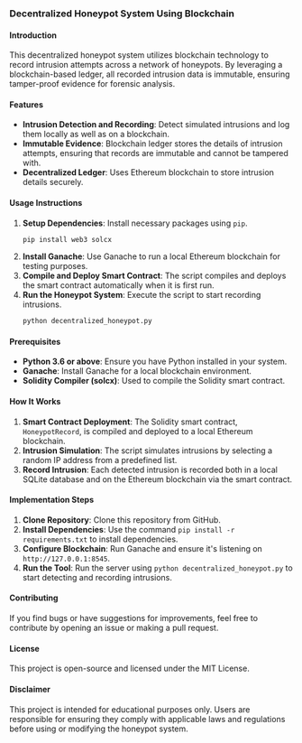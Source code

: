 ### Decentralized Honeypot System Using Blockchain

#### Introduction
This decentralized honeypot system utilizes blockchain technology to record intrusion attempts across a network of honeypots. By leveraging a blockchain-based ledger, all recorded intrusion data is immutable, ensuring tamper-proof evidence for forensic analysis.

#### Features
- **Intrusion Detection and Recording**: Detect simulated intrusions and log them locally as well as on a blockchain.
- **Immutable Evidence**: Blockchain ledger stores the details of intrusion attempts, ensuring that records are immutable and cannot be tampered with.
- **Decentralized Ledger**: Uses Ethereum blockchain to store intrusion details securely.

#### Usage Instructions
1. **Setup Dependencies**: Install necessary packages using `pip`.
    ```sh
    pip install web3 solcx
    ```
2. **Install Ganache**: Use Ganache to run a local Ethereum blockchain for testing purposes.
3. **Compile and Deploy Smart Contract**: The script compiles and deploys the smart contract automatically when it is first run.
4. **Run the Honeypot System**: Execute the script to start recording intrusions.
    ```sh
    python decentralized_honeypot.py
    ```

#### Prerequisites
- **Python 3.6 or above**: Ensure you have Python installed in your system.
- **Ganache**: Install Ganache for a local blockchain environment.
- **Solidity Compiler (solcx)**: Used to compile the Solidity smart contract.

#### How It Works
1. **Smart Contract Deployment**: The Solidity smart contract, `HoneypotRecord`, is compiled and deployed to a local Ethereum blockchain.
2. **Intrusion Simulation**: The script simulates intrusions by selecting a random IP address from a predefined list.
3. **Record Intrusion**: Each detected intrusion is recorded both in a local SQLite database and on the Ethereum blockchain via the smart contract.

#### Implementation Steps
1. **Clone Repository**: Clone this repository from GitHub.
2. **Install Dependencies**: Use the command `pip install -r requirements.txt` to install dependencies.
3. **Configure Blockchain**: Run Ganache and ensure it's listening on `http://127.0.0.1:8545`.
4. **Run the Tool**: Run the server using `python decentralized_honeypot.py` to start detecting and recording intrusions.

#### Contributing
If you find bugs or have suggestions for improvements, feel free to contribute by opening an issue or making a pull request.

#### License
This project is open-source and licensed under the MIT License.

#### Disclaimer
This project is intended for educational purposes only. Users are responsible for ensuring they comply with applicable laws and regulations before using or modifying the honeypot system.
